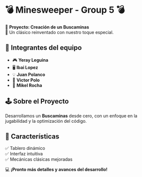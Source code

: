 # 💣 Minesweeper - Group 5 💣  

🚀 **Proyecto: Creación de un Buscaminas**  
🔎 Un clásico reinventado con nuestro toque especial.  

## 👥 Integrantes del equipo  
- 🎮 **Yeray Leguina**  
- 🖥️ **Ibai Lopez**  
- 💡 **Juan Polanco**  
- 🔧 **Victor Polo**  
- 🎨 **Mikel Rocha**  

## 🕹️ Sobre el Proyecto  
Desarrollamos un **Buscaminas** desde cero, con un enfoque en la jugabilidad y la optimización del código.  

## 📌 Características  
✅ Tablero dinámico  
✅ Interfaz intuitiva  
✅ Mecánicas clásicas mejoradas  

💻 **¡Pronto más detalles y avances del desarrollo!**  
